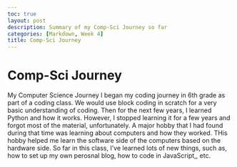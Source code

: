 ```yaml
---
toc: true
layout: post
description: Summary of my Comp-Sci Journey so far
categories: [Markdown, Week 4]
title: Comp-Sci Journey
---
```


# Comp-Sci Journey
My Computer Science Journey
I began my coding journey in 6th grade as part of a coding class. We would use block coding in scratch for a very basic understanding of coding. Then for the next few years, I learned Python and how it works. However, I stopped learning it for a few years and forgot most of the material, unfortunately. A major hobby that I had found during that time was learning about computers and how they worked. THis hobby helped me learn the software side of the computers based on the hardware side. So far in this class, I’ve learned lots of new things, such as, how to set up my own perosnal blog, how to code in JavaScript,, etc.